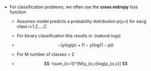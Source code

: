 * For classification problems, we often use the **cross entropy** loss function

	* Assumes model predicts a probability distribution p(y=i) for eacg class i=1,2,...,C

	* For binary classification this results in: (natural logs)

	* $$ -(ylog(p) + (1-y)log(1-p)) $$

	* For M number of classes > 2

	* $$ -\sum_{c=1}^{M}y_{o,c}log(p_{o,c}) $$